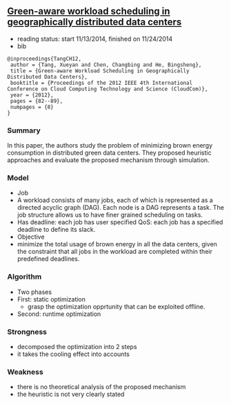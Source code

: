 ## [Green-aware workload scheduling in geographically distributed data centers](http://dl.acm.org/citation.cfm?id=2469301)

- reading status: start 11/13/2014, finished on 11/24/2014
- bib
```
@inproceedings{TangCH12,
 author = {Tang, Xueyan and Chen, Changbing and He, Bingsheng},
 title = {Green-aware Workload Scheduling in Geographically Distributed Data Centers},
 booktitle = {Proceedings of the 2012 IEEE 4th International Conference on Cloud Computing Technology and Science (CloudCom)},
 year = {2012},
 pages = {82--89},
 numpages = {8}
} 
```

### Summary
In this paper, the authors study the problem of minimizing brown energy consumption in distributed green data centers. They proposed heuristic approaches and evaluate the proposed mechanism through simulation.


### Model
- Job
 - A workload consists of many jobs, each of which is represented as a directed acyclic graph (DAG). Each node is a DAG represents a task. The job structure allows us to have finer grained scheduling on tasks.
 - Has deadline: each job has user specified QoS: each job has a specified deadline to define its slack.
- Objective
 - minimize the total usage of brown energy in all the data centers, given the constraint that all jobs in the workload are completed within their predefined deadlines.
 

### Algorithm
- Two phases
 - First: static optimization
   - grasp the optimization opprtunity that can be exploited offline.
 - Second: runtime optimization

### Strongness
- decomposed the optimization into 2 steps
- it takes the cooling effect into accounts 

### Weakness
- there is no theoretical analysis of the proposed mechanism
- the heuristic is not very clearly stated 
